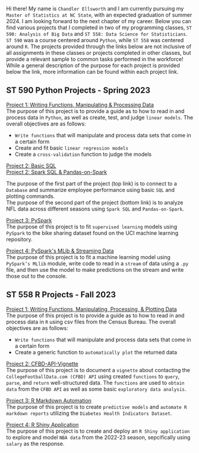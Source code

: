 Hi there! My name is `Chandler Ellsworth` and I am currently pursuing my `Master of Statistics at NC State`, with an expected graduation of summer 2024. I am looking forward to the next chapter of my career. Below you can find various projects that I completed in two of my programming classes, `ST 590: Analysis of Big Data` and `ST 558: Data Science for Statisticians`. `ST 590` was a course centered around `Python`, while `ST 558` was centered around `R`. The projects provided through the links below are not inclusive of all assignments in these classes or projects completed in other classes, but provide a relevant sample to common tasks performed in the workforce! While a general description of the purpose for each project is provided below the link, more information can be found within each project link.

## ST 590 Python Projects - Spring 2023

[Project 1: Writing Functions, Manipulating & Processing Data](Project1FINAL.html)  
The purpose of this project is to provide a guide as to how to read in and process data in `Python`, as well as create, test, and judge `linear models`. The overall objectives are as follows:  
* `Write functions` that will manipulate and process data sets that come in a certain form  
* Create and fit basic `linear regression models`  
* Create a `cross-validation` function to judge the models  

[Project 2: Basic SQL](ST590-Project2Part2.html)  
[Project 2: Spark SQL & Pandas-on-Spark](ST590-Project2Part3.html)

The purpose of the first part of the project (top link) is to connect to a `Database` and summarize employee performance using basic `SQL` and plotting commands.  
The purpose of the second part of the project (bottom link) is to analyze NFL data across different seasons using `Spark SQL` and `Pandas-on-Spark`.

[Project 3: PySpark](ST590-Project3.html)  
The purpose of this project is to fit `supervised learning` models using `PySpark` to the bike sharing dataset found on the UCI machine learning repository.

[Project 4: PySpark's MLib & Streaming Data](ST590-Project4.html)  
The purpose of this project is to fit a machine learning model using `PySpark’s MLlib` module, write code to read in a `stream` of data using a `.py` file, and then use the model to make predictions on the stream and write those out to the console.

## ST 558 R Projects - Fall 2023

[Project 1:  Writing Functions, Manipulating, Processing, & Plotting Data](Warren_Ellsworth_ST-558-Project-1.html)   
The purpose of this project is to provide a guide as to how to read in and process data in `R` using csv files from the Census Bureau. The overall objectives are as follows:  
* `Write functions` that will manipulate and process data sets that come in a certain form  
* Create a generic function to `automatically plot` the returned data  

[Project 2: CFBD-API-Vignette](ST558-Project-2.html)  
The purpose of this project is to document a `vignette` about contacting the `CollegeFootballData.com (CFBD) API` using created `functions` to `query`, `parse`, and `return` well-structured data. The `functions` are used to `obtain data` from the `CFBD API` as well as some basic `exploratory data analysis`.  

[Project 3: R Markdown Automation](https://ericwarren9.github.io/ST-558-Project-3/)  
The purpose of this project is to create `predictive models` and `automate R markdown reports` utilizing the `Diabetes Health Indicators Dataset`.  

[Project 4: R Shiny Application](https://chandlerells.shinyapps.io/st-558-final-project/)  
The purpose of this project is to create and deploy an `R Shiny application` to explore and model `NBA data` from the 2022-23 season, sepcifically using `salary` as the response.
